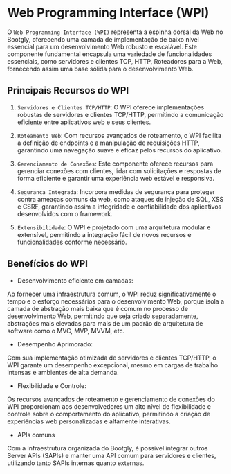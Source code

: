 
# Web Programming Interface (WPI)

O `Web Programming Interface (WPI)` representa a espinha dorsal da Web no Bootgly, oferecendo uma camada de implementação de baixo nível essencial para um desenvolvimento Web robusto e escalável. Este componente fundamental encapsula uma variedade de funcionalidades essenciais, como servidores e clientes TCP, HTTP, Roteadores para a Web, fornecendo assim uma base sólida para o desenvolvimento Web.

## Principais Recursos do WPI

1. `Servidores e Clientes TCP/HTTP`: O WPI oferece implementações robustas de servidores e clientes TCP/HTTP, permitindo a comunicação eficiente entre aplicativos web e seus clientes.

2. `Roteamento Web`: Com recursos avançados de roteamento, o WPI facilita a definição de endpoints e a manipulação de requisições HTTP, garantindo uma navegação suave e eficaz pelos recursos do aplicativo.

3. `Gerenciamento de Conexões`: Este componente oferece recursos para gerenciar conexões com clientes, lidar com solicitações e respostas de forma eficiente e garantir uma experiência web estável e responsiva.

4. `Segurança Integrada`: Incorpora medidas de segurança para proteger contra ameaças comuns da web, como ataques de injeção de SQL, XSS e CSRF, garantindo assim a integridade e confiabilidade dos aplicativos desenvolvidos com o framework.

5. `Extensibilidade`: O WPI é projetado com uma arquitetura modular e extensível, permitindo a integração fácil de novos recursos e funcionalidades conforme necessário.

## Benefícios do WPI

- Desenvolvimento eficiente em camadas:

Ao fornecer uma infraestrutura comum, o WPI reduz significativamente o tempo e o esforço necessários para o desenvolvimento Web, porque isola a camada de abstração mais baixa que é comum no processo de desenvolvimento Web, permitindo que seja criado separadamente, abstrações mais elevadas para mais de um padrão de arquitetura de software como o MVC, MVP, MVVM, etc.

- Desempenho Aprimorado:

Com sua implementação otimizada de servidores e clientes TCP/HTTP, o WPI garante um desempenho excepcional, mesmo em cargas de trabalho intensas e ambientes de alta demanda.

- Flexibilidade e Controle:

Os recursos avançados de roteamento e gerenciamento de conexões do WPI proporcionam aos desenvolvedores um alto nível de flexibilidade e controle sobre o comportamento do aplicativo, permitindo a criação de experiências web personalizadas e altamente interativas.

- APIs comuns

Com a infraestrutura organizada do Bootgly, é possível integrar outros Server APIs (SAPIs) e manter uma API comum para servidores e clientes, utilizando tanto SAPIs internas quanto externas.
